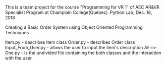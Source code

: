 This is a team project for the course "Programming for VR 1" of AEC AR&VR Specialist Program at Champlain College(Quebec).
Python Lab, Dec. 18, 2018

Creating a Basic Order System using Object Oriented Programming Techniques

Item.py - describes Item class
Order.py - describes Order class
Input_From_User.py - allows the user to input the item's description
All-in-One.py - is the undivided file containing the both classes and the interaction with the user


